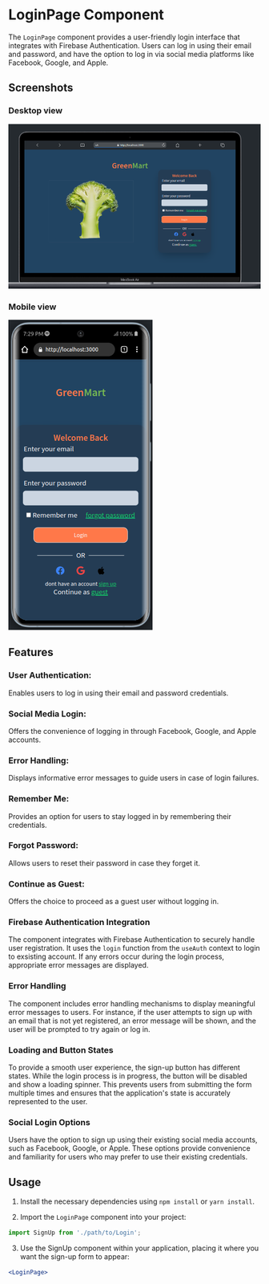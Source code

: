 # LoginPage Component

The `LoginPage` component provides a user-friendly login interface that integrates with Firebase Authentication. Users can log in using their email and password, and have the option to log in via social media platforms like Facebook, Google, and Apple.


## Screenshots
### Desktop view
![Desktop](./images/desktop.png)
### Mobile view
![Mobile](./images/mobile.png)

## Features

### User Authentication:
 Enables users to log in using their email and password credentials.
### Social Media Login:
 Offers the convenience of logging in through Facebook, Google, and Apple accounts.
### Error Handling:
 Displays informative error messages to guide users in case of login failures.
### Remember Me: 
Provides an option for users to stay logged in by remembering their credentials.
### Forgot Password: 
Allows users to reset their password in case they forget it.
### Continue as Guest:
 Offers the choice to proceed as a guest user without logging in.


### Firebase Authentication Integration

The component integrates with Firebase Authentication to securely handle user registration. It uses the `login` function from the `useAuth` context to login to exsisting account. If any errors occur during the login process, appropriate error messages are displayed.

### Error Handling

The component includes error handling mechanisms to display meaningful error messages to users. For instance, if the user attempts to sign up with an email that is not yet registered, an error message will be shown, and the user will be prompted to try again or log in.

### Loading and Button States

To provide a smooth user experience, the sign-up button has different states. While the login process is in progress, the button will be disabled and show a loading spinner. This prevents users from submitting the form multiple times and ensures that the application's state is accurately represented to the user.

### Social Login Options

Users have the option to sign up using their existing social media accounts, such as Facebook, Google, or Apple. These options provide convenience and familiarity for users who may prefer to use their existing credentials.

## Usage

1. Install the necessary dependencies using `npm install` or `yarn install`.

2. Import the `LoginPage` component into your project:

```jsx
import SignUp from './path/to/Login';
```

3. Use the SignUp component within your application, placing it where you want the sign-up form to appear:

```jsx
<LoginPage>
```

